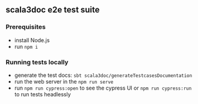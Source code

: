 ## scala3doc e2e test suite

### Prerequisites

- install Node.js
- run `npm i`

### Running tests locally

- generate the test docs: `sbt scala3doc/generateTestcasesDocumentation`
- run the web server in the `npm run serve`
- run `npm run cypress:open` to see the cypress UI or `npm run cypress:run` to run tests headlessly
